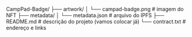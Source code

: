 CampPad-Badge/
├── artwork/
│   └── campad-badge.png        # imagem do NFT
├── metadata/
│   └── metadata.json           # arquivo do IPFS
├── README.md                   # descrição do projeto (vamos colocar já)
└── contract.txt                # endereço e links
